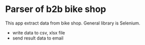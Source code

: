 # Parser of b2b bike shop

This app extract data from bike shop. General library is Selenium. 

- write data to csv, xlsx file
- send result data to email
